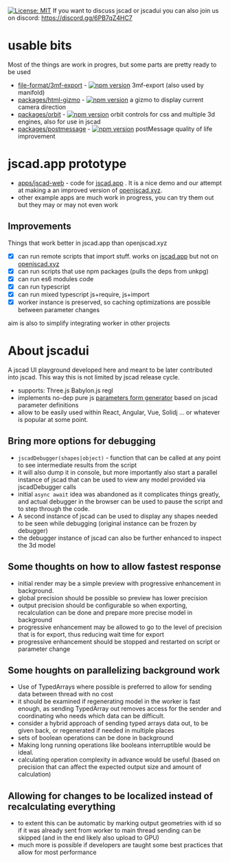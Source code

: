 [![License: MIT](https://img.shields.io/badge/License-MIT-yellow.svg)](https://opensource.org/licenses/MIT)
If you want to discuss jscad or jscadui you can also join us on discord: https://discord.gg/6PB7qZ4HC7


# usable bits

Most of the things are work in progres, but some parts are pretty ready to be used

- [file-format/3mf-export](./file-format/3mf-export) - [![npm version](https://badge.fury.io/js/@jscadui%2F3mf-export.svg)](https://www.npmjs.com/package/@jscadui%2F3mf-export) 3mf-export (also used by manifold)
- [packages/html-gizmo](./packages/html-gizmo) - [![npm version](https://badge.fury.io/js/@jscadui%2Fhtml-gizmo.svg)](https://www.npmjs.com/package/@jscadui%2Fhtml-gizmo) a gizmo to display current camera direction
- [packages/orbit](./packages/orbit) - [![npm version](https://badge.fury.io/js/@jscadui%2Forbit.svg)](https://www.npmjs.com/package/@jscadui%2Forbit) orbit controls for css and multiple 3d engines, also for use in jscad
- [packages/postmessage](./packages/postmessage) - [![npm version](https://badge.fury.io/js/@jscadui%2Fpostmessage.svg)](https://www.npmjs.com/package/@jscadui%2Fpostmessage) postMessage quality of life improvement

# jscad.app prototype
- [apps/jscad-web](apps/jscad-web) - code for  [jscad.app](https://jscad.app) . It is a nice demo and our attempt at making a an improved version of [openjscad.xyz](https://openjscad.xyz).
- other example apps are much work in progress, you can try them out but they may or may not even work

## Improvements
Things that work better in jscad.app than openjscad.xyz
 - [x] can run remote scripts that import stuff. works on [jscad.app](https://jscad.app/#https://raw.githubusercontent.com/jscad/OpenJSCAD.org/master/packages/examples/import/STLImport/index.js) but not on [openjscad.xyz](https://openjscad.xyz/#https://raw.githubusercontent.com/jscad/OpenJSCAD.org/master/packages/examples/import/STLImport/index.js)
 - [x] can run scripts that use npm packages (pulls the deps from unkpg)
 - [x] can run es6 modules code
 - [x] can run typescript
 - [x] can run mixed typescript js+require, js+import
 - [x] worker instance is preserved, so caching optimizations are possible between parameter changes

aim is also to simplify integrating worker in other projects

# About jscadui

A jscad UI playground developed here and meant to be later contributed into jscad. This way this is not limited by jscad release cycle.
 - supports: Three.js Babylon.js regl
 - implements no-dep pure js [parameters form generator](./packages/params-form/) based on jscad parameter definitions 
 - allow to be easily used within React, Angular, Vue, Solidj ... or whatever is popular at some point.

## Bring more options for debugging
 - `jscadDebugger(shapes|object)` - function that can be called at any point to see intermediate results from the script 
 - it will also dump it in console, but more importantly also start a parallel instance of jscad that can be used to view
   any model provided via jscadDebugger calls
 - initial `async await` idea was abandoned as it complicates things greatly, and actual debugger in the browser can be used
   to pause the script and to step through the code. 
 - A second instance of jscad can be used to display any shapes needed to be seen while debugging (original instance can be frozen by debugger)
 - the debugger instance of jscad can also be further enhanced to inspect the 3d model

## Some thoughts on how to allow fastest response 

- initial render may be a simple preview with progressive enhancement in background. 
- global precision should be possible so preview has lower precision
- output precision should be configurable so when exporting, recalculation can be done and prepare more precise model in background
- progressive enhancement may be allowed to go to the level of precision that is for export, thus reducing wait time for export
- progressive enhancement should be stopped and restarted on script or parameter change


## Some houghts on parallelizing background work 

- Use of TypedArrays where possible is preferred to allow for sending data between thread with no cost
- it should be examined if regenerating model in the worker is fast enough, as sending TypedArray out removes access for the sender and coordinating who needs which data can be difficult.
- consider a hybrid approach of sending typed arrays data out, to be given back, or regenerated if needed in multiple places
- sets of boolean operations can be done in background
- Making long running operations like booleans interruptible would be ideal.
- calculating operation complexity in advance would be useful (based on precision that can affect the expected output size and amount of calculation)


##  Allowing for changes to be localized instead of recalculating everything

- to extent this can be automatic by marking output geometries with id so if it was already sent from worker to main thread sending can be skipped (and in the end likely also upload to GPU)
- much more is possible if developers are taught some best practices that allow for most performance



